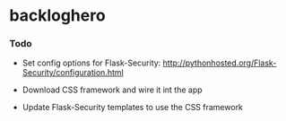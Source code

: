 # backloghero

### Todo

- Set config options for Flask-Security: http://pythonhosted.org/Flask-Security/configuration.html

- Download CSS framework and wire it int the app
- Update Flask-Security templates to use the CSS framework